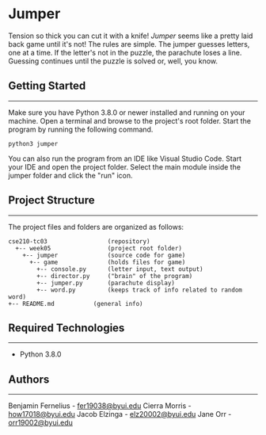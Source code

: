 # Jumper
Tension so thick you can cut it with a knife! <i>Jumper</i> seems like a pretty 
laid back game until it's not! The rules are simple. The jumper guesses letters, 
one at a time. If the letter's not in the puzzle, the parachute loses a line. 
Guessing continues until the puzzle is solved or, well, you know.

## Getting Started
---
Make sure you have Python 3.8.0 or newer installed and running on your machine. 
Open a terminal and browse to the project's root folder. Start the program by 
running the following command.
```
python3 jumper 
```
You can also run the program from an IDE like Visual Studio Code. Start your IDE 
and open the project folder. Select the main module inside the jumper folder and 
click the "run" icon.

## Project Structure
---
The project files and folders are organized as follows:
```
cse210-tc03                 (repository)
  +-- week05                (project root folder)
    +-- jumper              (source code for game)
      +-- game              (holds files for game)
        +-- console.py      (letter input, text output)
        +-- director.py     ("brain" of the program)
        +-- jumper.py       (parachute display)
        +-- word.py         (keeps track of info related to random word)
+-- README.md           (general info)
```

## Required Technologies
---
* Python 3.8.0

## Authors
---
Benjamin Fernelius - fer19038@byui.edu
Cierra Morris - how17018@byui.edu
Jacob Elzinga - elz20002@byui.edu
Jane Orr - orr19002@byui.edu
